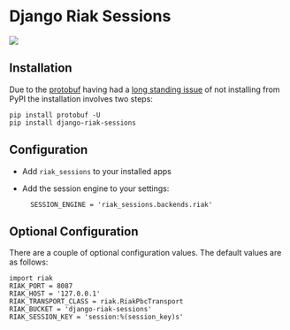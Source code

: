# Django Riak Sessions

![](https://secure.travis-ci.org/flashingpumpkin/django-riak-sessions.png)

## Installation

Due to the [protobuf](http://code.google.com/p/protobuf/) having had a  [long standing issue](http://code.google.com/p/protobuf/issues/detail?id=66) of not installing from PyPI the installation involves two steps:

    pip install protobuf -U
    pip install django-riak-sessions

## Configuration

* Add `riak_sessions` to your installed apps
* Add the session engine to your settings:

        SESSION_ENGINE = 'riak_sessions.backends.riak'

## Optional Configuration

There are a couple of optional configuration values. The default values
are as follows:

    import riak
    RIAK_PORT = 8087
    RIAK_HOST = '127.0.0.1'
    RIAK_TRANSPORT_CLASS = riak.RiakPbcTransport
    RIAK_BUCKET = 'django-riak-sessions'
    RIAK_SESSION_KEY = 'session:%(session_key)s'

